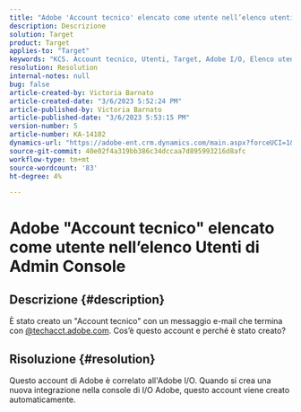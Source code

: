```yaml
---
title: "Adobe 'Account tecnico' elencato come utente nell’elenco utenti su Admin Console"
description: Descrizione
solution: Target
product: Target
applies-to: "Target"
keywords: "KCS. Account tecnico, Utenti, Target, Adobe I/O, Elenco utenti"
resolution: Resolution
internal-notes: null
bug: false
article-created-by: Victoria Barnato
article-created-date: "3/6/2023 5:52:24 PM"
article-published-by: Victoria Barnato
article-published-date: "3/6/2023 5:53:15 PM"
version-number: 5
article-number: KA-14102
dynamics-url: "https://adobe-ent.crm.dynamics.com/main.aspx?forceUCI=1&pagetype=entityrecord&etn=knowledgearticle&id=226e4ea2-47bc-ed11-83ff-6045bd006a22"
source-git-commit: 40e02f4a319bb386c34dccaa7d895993216d8afc
workflow-type: tm+mt
source-wordcount: '83'
ht-degree: 4%

---
```


# Adobe &quot;Account tecnico&quot; elencato come utente nell’elenco Utenti di Admin Console

## Descrizione {#description}


È stato creato un &quot;Account tecnico&quot; con un messaggio e-mail che termina con [@techacct.adobe.com](https://techacct.adobe.com). Cos’è questo account e perché è stato creato?


## Risoluzione {#resolution}


Questo account di Adobe è correlato all&#39;Adobe I/O. Quando si crea una nuova integrazione nella console di I/O Adobe, questo account viene creato automaticamente.
